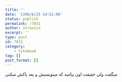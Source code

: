 ```yaml
---
title: ''
date: '1396/6/25 14:51:00'
status: publish
permalink: /7031
author: straxico
excerpt: ''
type: post
id: 7031
category:
    - tytomood
tag: []
post_format: []
---
```

میگفت ‏ولی حقیقت اون پیامیه که مینویسیش و بعد پاکش میکنی